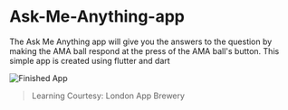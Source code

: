 # Ask-Me-Anything-app
The Ask Me Anything app will give you the answers to the question by making the AMA ball respond at the press of the AMA ball's button. This simple app is created using flutter and dart

![Finished App](https://github.com/londonappbrewery/Images/blob/master/8-ball-flutter-gif.gif)

> Learning Courtesy: London App Brewery
